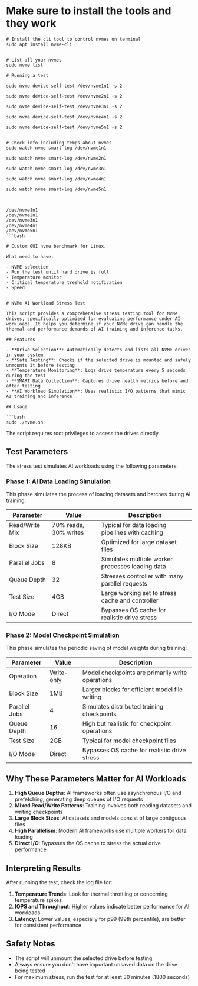 # Make sure to install the tools and they work

```
# Install the cli tool to control nvmes on terminal 
sudo apt install nvme-cli


# List all your nvmes 
sudo nvme list

# Running a test 

sudo nvme device-self-test /dev/nvme1n1 -s 2 

sudo nvme device-self-test /dev/nvme2n1 -s 2 

sudo nvme device-self-test /dev/nvme3n1 -s 2 

sudo nvme device-self-test /dev/nvme4n1 -s 2 

sudo nvme device-self-test /dev/nvme5n1 -s 2 


# Check info including temps about nvmes 
sudo watch nvme smart-log /dev/nvme1n1  

sudo watch nvme smart-log /dev/nvme2n1 

sudo watch nvme smart-log /dev/nvme3n1

sudo watch nvme smart-log /dev/nvme4n1

sudo watch nvme smart-log /dev/nvme5n1



/dev/nvme1n1                    
/dev/nvme2n1                      
/dev/nvme3n1                     
/dev/nvme4n1                    
/dev/nvme5n1
```bash 

# Custom GUI nvme benchmark for Linux.

What need to have: 

- NVME selection
- Run the test until hard drive is full
- Temperature monitor
- Critical temperature treshold notification
- Speed


# NVMe AI Workload Stress Test

This script provides a comprehensive stress testing tool for NVMe drives, specifically optimized for evaluating performance under AI workloads. It helps you determine if your NVMe drive can handle the thermal and performance demands of AI training and inference tasks.

## Features

- **Drive Selection**: Automatically detects and lists all NVMe drives in your system
- **Safe Testing**: Checks if the selected drive is mounted and safely unmounts it before testing
- **Temperature Monitoring**: Logs drive temperature every 5 seconds during the test
- **SMART Data Collection**: Captures drive health metrics before and after testing
- **AI Workload Simulation**: Uses realistic I/O patterns that mimic AI training and inference

## Usage

```bash
sudo ./nvme.sh
```

The script requires root privileges to access the drives directly.

## Test Parameters

The stress test simulates AI workloads using the following parameters:

### Phase 1: AI Data Loading Simulation

This phase simulates the process of loading datasets and batches during AI training:

| Parameter | Value | Description |
|-----------|-------|-------------|
| Read/Write Mix | 70% reads, 30% writes | Typical for data loading pipelines with caching |
| Block Size | 128KB | Optimized for large dataset files |
| Parallel Jobs | 8 | Simulates multiple worker processes loading data |
| Queue Depth | 32 | Stresses controller with many parallel requests |
| Test Size | 4GB | Large working set to stress cache and controller |
| I/O Mode | Direct | Bypasses OS cache for realistic drive stress |

### Phase 2: Model Checkpoint Simulation

This phase simulates the periodic saving of model weights during training:

| Parameter | Value | Description |
|-----------|-------|-------------|
| Operation | Write-only | Model checkpoints are primarily write operations |
| Block Size | 1MB | Larger blocks for efficient model file writing |
| Parallel Jobs | 4 | Simulates distributed training checkpoints |
| Queue Depth | 16 | High but realistic for checkpoint operations |
| Test Size | 2GB | Typical for model checkpoint files |
| I/O Mode | Direct | Bypasses OS cache for realistic drive stress |

## Why These Parameters Matter for AI Workloads

1. **High Queue Depths**: AI frameworks often use asynchronous I/O and prefetching, generating deep queues of I/O requests
2. **Mixed Read/Write Patterns**: Training involves both reading datasets and writing checkpoints
3. **Large Block Sizes**: AI datasets and models consist of large contiguous files
4. **High Parallelism**: Modern AI frameworks use multiple workers for data loading
5. **Direct I/O**: Bypasses the OS cache to stress the actual drive performance

## Interpreting Results

After running the test, check the log file for:

1. **Temperature Trends**: Look for thermal throttling or concerning temperature spikes
2. **IOPS and Throughput**: Higher values indicate better performance for AI workloads
3. **Latency**: Lower values, especially for p99 (99th percentile), are better for consistent performance

## Safety Notes

- The script will unmount the selected drive before testing
- Always ensure you don't have important unsaved data on the drive being tested
- For maximum stress, run the test for at least 30 minutes (1800 seconds)

